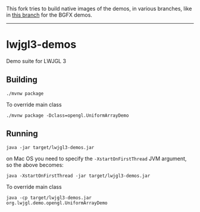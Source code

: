 This fork tries to build native images of the demos, in various branches, like in
[this branch](https://github.com/chirontt/lwjgl3-demos/tree/3.2.3_bgfx_native_image) for the BGFX demos.

-----

# lwjgl3-demos
Demo suite for LWJGL 3

## Building

    ./mvnw package
    
To override main class

    ./mvnw package -Dclass=opengl.UniformArrayDemo

## Running

    java -jar target/lwjgl3-demos.jar

on Mac OS you need to specify the `-XstartOnFirstThread` JVM argument, so the above becomes:

    java -XstartOnFirstThread -jar target/lwjgl3-demos.jar

To override main class

    java -cp target/lwjgl3-demos.jar org.lwjgl.demo.opengl.UniformArrayDemo
